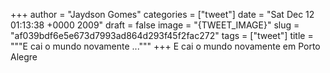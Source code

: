 
+++
author = "Jaydson Gomes"
categories = ["tweet"]
date = "Sat Dec 12 01:13:38 +0000 2009"
draft = false
image = "{TWEET_IMAGE}"
slug = "af039bdf6e5e673d7993ad864d293f45f2fac272"
tags = ["tweet"]
title = """E cai o  mundo novamente ..."""
+++
E cai o  mundo novamente em Porto Alegre
